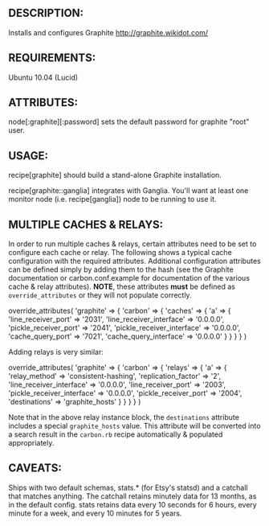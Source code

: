 DESCRIPTION:
------------

Installs and configures Graphite http://graphite.wikidot.com/

REQUIREMENTS:
-------------

Ubuntu 10.04 (Lucid)

ATTRIBUTES:
-----------

node[:graphite][:password] sets the default password for graphite
"root" user.

USAGE:
------

recipe[graphite] should build a stand-alone Graphite installation.

recipe[graphite::ganglia] integrates with Ganglia. You'll want at
least one monitor node (i.e. recipe[ganglia]) node to be running
to use it.

MULTIPLE CACHES & RELAYS:
-------------------------

In order to run multiple caches & relays, certain attributes need to be set to configure each cache or relay.  The following shows a typical cache configuration with the required attributes.  Additional configuration attributes can be defined simply by adding them to the hash (see the Graphite documentation or carbon.conf.example for documentation of the various cache & relay attributes).  **NOTE**, these attributes **must** be defined as `override_attributes` or they will not populate correctly.

  override_attributes(
    'graphite' => {
      'carbon' => {
        'caches' => {
          'a' => {
            'line_receiver_port' => '2031',
            'line_receiver_interface' => '0.0.0.0',
            'pickle_receiver_port' => '2041',
            'pickle_receiver_interface' => '0.0.0.0',
            'cache_query_port' => '7021',
            'cache_query_interface' => '0.0.0.0'
          }
        }
      }
    }
  )

Adding relays is very similar:

  override_attributes(
    'graphite' => {
      'carbon' => {
        'relays' => {
          'a' => {
            'relay_method' => 'consistent-hashing',
            'replication_factor' => '2',
            'line_receiver_interface' => '0.0.0.0',
            'line_receiver_port' => '2003',
            'pickle_receiver_interface' => '0.0.0.0',
            'pickle_receiver_port' => '2004',
            'destinations' => 'graphite_hosts'
          }
        }
      }
    }
  )

Note that in the above relay instance block, the `destinations` attribute includes a special `graphite_hosts` value.  This attribute will be converted into a search result in the `carbon.rb` recipe automatically & populated appropriately.

CAVEATS:
--------

Ships with two default schemas, stats.* (for Etsy's statsd) and a
catchall that matches anything. The catchall retains minutely data for
13 months, as in the default config. stats retains data every 10 seconds
for 6 hours, every minute for a week, and every 10 minutes for 5 years.
